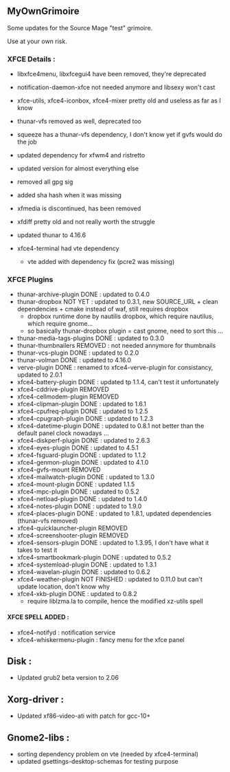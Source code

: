 ## MyOwnGrimoire

Some updates for the Source Mage "test" grimoire.

Use at your own risk.

### XFCE Details :

- libxfce4menu, libxfcegui4 have been removed, they're deprecated
- notification-daemon-xfce not needed anymore and libsexy won't cast
- xfce-utils, xfce4-iconbox, xfce4-mixer pretty old and useless as far as I know
- thunar-vfs removed as well, deprecated too
- squeeze has a thunar-vfs dependency, I don't know yet if gvfs would do the job

- updated dependency for xfwm4 and ristretto
- updated version for almost everything else
- removed all gpg sig
- added sha hash when it was missing

- xfmedia is discontinued, has been removed
- xfdiff pretty old and not really worth the struggle
- updated thunar to 4.16.6

- xfce4-terminal had vte dependency
	- vte added with dependency fix (pcre2 was missing)

### XFCE Plugins
 - thunar-archive-plugin DONE : updated to 0.4.0
 - thunar-dropbox NOT YET : updated to 0.3.1, new SOURCE_URL + clean dependencies + cmake instead of waf, still requires dropbox
	- dropbox runtime done by nautilis dropbox, which require nautilus, which require gnome...
	- so basically thunar-dropbox plugin = cast gnome, need to sort this ...
 - thunar-media-tags-plugins DONE : updated to 0.3.0
 - thunar-thumbnailers REMOVED : not needed annymore for thumbnails
 - thunar-vcs-plugin DONE : updated to 0.2.0
 - thunar-volman DONE : updated to 4.16.0
 - verve-plugin DONE : renamed to xfce4-verve-plugin for consistancy, updated to 2.0.1
 - xfce4-battery-plugin DONE : updated tp 1.1.4, can't test it unfortunately
 - xfce4-cddrive-plugin REMOVED
 - xfce4-cellmodem-plugin REMOVED
 - xfce4-clipman-plugin DONE : updated to 1.6.1
 - xfce4-cpufreq-plugin DONE : updated to 1.2.5
 - xfce4-cpugraph-plugin DONE : updated to 1.2.3
 - xfce4-datetime-plugin DONE : updated to 0.8.1 not better than the default panel clock nowadays ...
 - xfce4-diskperf-plugin DONE : updated to 2.6.3
 - xfce4-eyes-plugin DONE : updated to 4.5.1
 - xfce4-fsguard-plugin DONE : updated to 1.1.2
 - xfce4-genmon-plugin DONE : updated to 4.1.0
 - xfce4-gvfs-mount REMOVED
 - xfce4-mailwatch-plugin DONE : updated to 1.3.0
 - xfce4-mount-plugin DONE : updated 1.1.5
 - xfce4-mpc-plugin DONE : updated to 0.5.2
 - xfce4-netload-plugin DONE : updated to 1.4.0
 - xfce4-notes-plugin DONE : updated to 1.9.0
 - xfce4-places-plugin DONE : updated to 1.8.1, updated dependencies (thunar-vfs removed)
 - xfce4-quicklauncher-plugin REMOVED
 - xfce4-screenshooter-plugin REMOVED
 - xfce4-sensors-plugin DONE : updated to 1.3.95, I don't have what it takes to test it
 - xfce4-smartbookmark-plugin DONE : updated to 0.5.2
 - xfce4-systemload-plugin DONE : updated to 1.3.1
 - xfce4-wavelan-plugin DONE : updated to 0.6.2
 - xfce4-weather-plugin NOT FINISHED : updated to 0.11.0 but can't update location, don't know why
 - xfce4-xkb-plugin DONE : updated to 0.8.2
	- require liblzma.la to compile, hence the modified xz-utils spell


#### XFCE SPELL ADDED :
 - xfce4-notifyd : notification service
 - xfce4-whiskermenu-plugin : fancy menu for the xfce panel


## Disk :
 - Updated grub2 beta version to 2.06

## Xorg-driver :
 - Updated xf86-video-ati with patch for gcc-10+

## Gnome2-libs :
 - sorting dependency problem on vte (needed by xfce4-terminal)
 - updated gsettings-desktop-schemas for testing purpose
